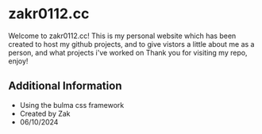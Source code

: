 # zakr0112.cc

Welcome to zakr0112.cc! This is my personal website which has been created to host my github projects, and to give vistors a little about me as a person, and what projects i've worked on Thank you for visiting my repo, enjoy!

## Additional Information

* Using the bulma css framework
* Created by Zak
* 06/10/2024
